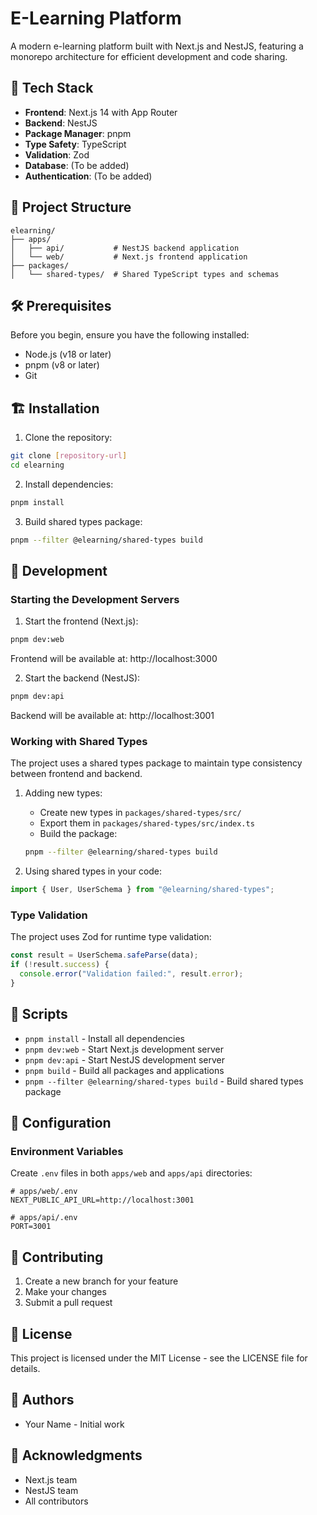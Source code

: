 # E-Learning Platform

A modern e-learning platform built with Next.js and NestJS, featuring a monorepo architecture for efficient development and code sharing.

## 🚀 Tech Stack

- **Frontend**: Next.js 14 with App Router
- **Backend**: NestJS
- **Package Manager**: pnpm
- **Type Safety**: TypeScript
- **Validation**: Zod
- **Database**: (To be added)
- **Authentication**: (To be added)

## 📁 Project Structure

```
elearning/
├── apps/
│   ├── api/           # NestJS backend application
│   └── web/           # Next.js frontend application
├── packages/
│   └── shared-types/  # Shared TypeScript types and schemas
```

## 🛠️ Prerequisites

Before you begin, ensure you have the following installed:

- Node.js (v18 or later)
- pnpm (v8 or later)
- Git

## 🏗️ Installation

1. Clone the repository:

```bash
git clone [repository-url]
cd elearning
```

2. Install dependencies:

```bash
pnpm install
```

3. Build shared types package:

```bash
pnpm --filter @elearning/shared-types build
```

## 🚀 Development

### Starting the Development Servers

1. Start the frontend (Next.js):

```bash
pnpm dev:web
```

Frontend will be available at: http://localhost:3000

2. Start the backend (NestJS):

```bash
pnpm dev:api
```

Backend will be available at: http://localhost:3001

### Working with Shared Types

The project uses a shared types package to maintain type consistency between frontend and backend.

1. Adding new types:

   - Create new types in `packages/shared-types/src/`
   - Export them in `packages/shared-types/src/index.ts`
   - Build the package:

   ```bash
   pnpm --filter @elearning/shared-types build
   ```

2. Using shared types in your code:

```typescript
import { User, UserSchema } from "@elearning/shared-types";
```

### Type Validation

The project uses Zod for runtime type validation:

```typescript
const result = UserSchema.safeParse(data);
if (!result.success) {
  console.error("Validation failed:", result.error);
}
```

## 📝 Scripts

- `pnpm install` - Install all dependencies
- `pnpm dev:web` - Start Next.js development server
- `pnpm dev:api` - Start NestJS development server
- `pnpm build` - Build all packages and applications
- `pnpm --filter @elearning/shared-types build` - Build shared types package

## 🔧 Configuration

### Environment Variables

Create `.env` files in both `apps/web` and `apps/api` directories:

```env
# apps/web/.env
NEXT_PUBLIC_API_URL=http://localhost:3001

# apps/api/.env
PORT=3001
```

## 🤝 Contributing

1. Create a new branch for your feature
2. Make your changes
3. Submit a pull request

## 📄 License

This project is licensed under the MIT License - see the LICENSE file for details.

## 👥 Authors

- Your Name - Initial work

## 🙏 Acknowledgments

- Next.js team
- NestJS team
- All contributors

